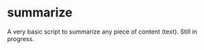 summarize
=========

A very basic script to summarize any piece of content (text). Still in progress.
